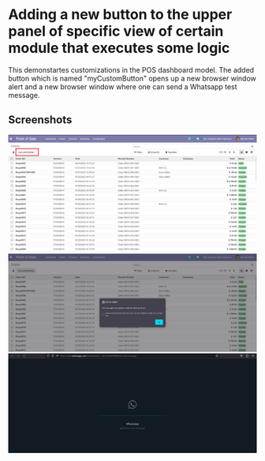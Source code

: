 # Adding a new button to the upper panel of specific view of certain module that executes some logic
This demonstartes customizations in the POS dashboard model. The added button which is named "myCustomButton" opens up a new browser window alert and a new browser window where one can send a Whatsapp test message.

## Screenshots

<picture>
 <img alt="Screenshot1" src="https://raw.githubusercontent.com/ambientWave/Odoo-Frontend-Backend-Customization/addNewButtonToListView/custom/addNewButtonToListView.png">
</picture>

<picture>
 <img alt="Screenshot2" src="https://raw.githubusercontent.com/ambientWave/Odoo-Frontend-Backend-Customization/addNewButtonToListView/custom/addNewButtonToListView2.png">
</picture>

<picture>
 <img alt="Screenshot2" src="https://raw.githubusercontent.com/ambientWave/Odoo-Frontend-Backend-Customization/addNewButtonToListView/custom/addNewButtonToListView3.png">
</picture>
